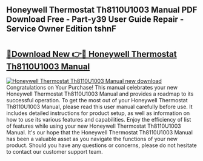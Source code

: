 ## Honeywell Thermostat Th8110U1003 Manual PDF Download Free - Part-y39 User Guide Repair - Service Owner Edition tshnF

# <h2><a href="http://bc45251.oget.top/?id=Honeywell+Thermostat+Th8110U1003+Manual">🔗Download New 👉🔴 Honeywell Thermostat Th8110U1003 Manual</a></h2>

[![Honeywell Thermostat Th8110U1003 Manual new download](https://i.imgur.com/5g1atiW.png)](http://bc45251.oget.top/?id=Honeywell+Thermostat+Th8110U1003+Manual)
Congratulations on Your Purchase! This manual celebrates your new Honeywell Thermostat Th8110U1003 Manual and provides a roadmap to its successful operation. To get the most out of your Honeywell Thermostat Th8110U1003 Manual, please read this user manual carefully before use. It includes detailed instructions for product setup, as well as information on how to use its various features and capabilities. Enjoy the efficiency of list of features while using your new Honeywell Thermostat Th8110U1003 Manual. It's our hope that the Honeywell Thermostat Th8110U1003 Manual has been a valuable asset as you navigate the functions of your new product. Should you have any questions or concerns, please do not hesitate to contact our customer support team.
